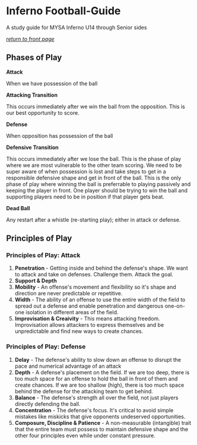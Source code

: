 # Inferno Football-Guide
A study guide for MYSA Inferno U14 through Senior sides

[_return to front page_](./../README.md)

## Phases of Play

**Attack**

When we have possession of the ball

**Attacking Transition**

This occurs immediately after we win the ball from the opposition.  This is our best opportunity to score.
 
**Defense** 

When opposition has possession of the ball

**Defensive Transition**

This occurs immediately after we lose the ball.  This is the phase of play where we are most vulnerable to the other team scoring.  We need to be super aware of when possession is lost and take steps to get in a responsible defensive shape and get in front of the ball.  This is the only phase of play where winning the ball is preferrable to playing passively and keeping the player in front.  One player should be trying to win the ball and supporting players need to be in position if that player gets beat.

**Dead Ball**

Any restart after a whistle (re-starting play); either in attack or defense.

## Principles of Play

### Principles of Play: Attack

1. **Penetration** - Getting inside and behind the defense's shape.  We want to attack and take on defenses.  Challenge them.  Attack the goal.
2. **Support &amp; Depth**
3. **Mobility** - An offense's movement and flexibility so it's shape and direction are never predictable or repetitive.
4. **Width** - The ability of an offense to use the entire width of the field to spread out a defense and enable penetration and dangerous one-on-one isolation in different areas of the field.
5. **Improvisation &amp; Creaivity** - This means attacking freedom.  Improvisation allows attackers to express themselves and be unpredictable and find new ways to create chances.

### Principles of Play: Defense

1. **Delay** - The defense's ability to slow down an offense to disrupt the pace and numerical advantage of an attack
2. **Depth** - A defense's placement on the field.  If we are too deep, there is too much space for an offense to hold the ball in front of them and create chances.  If we are too shallow (high), there is too much space behind the defense for the attacking team to get behind.
3. **Balance** - The defense's strength all over the field, not just players directly defending the ball.
4. **Concentration** - The defense's focus.  It's critical to avoid simple mistakes like miskicks that give opponents undeserved opportunities.
5. **Composure, Discipline &amp; Patience** - A non-measurable (intangible) trait that the entire team must possess to maintain defensive shape and the other four principles even while under constant pressure.

